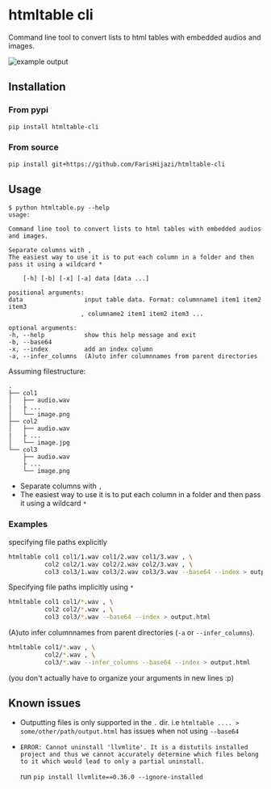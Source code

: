# htmltable cli

Command line tool to convert lists to html tables with embedded audios and images.

![example output](https://raw.githubusercontent.com/FarisHijazi/htmltable-cli/master/images/example_output_1.png)

## Installation

### From pypi

```sh
pip install htmltable-cli
```

### From source

```sh
pip install git+https://github.com/FarisHijazi/htmltable-cli
```

## Usage

    $ python htmltable.py --help
    usage: 

    Command line tool to convert lists to html tables with embedded audios and images.

    Separate columns with ,
    The easiest way to use it is to put each column in a folder and then pass it using a wildcard *

        [-h] [-b] [-x] [-a] data [data ...]

    positional arguments:
    data                 input table data. Format: columnname1 item1 item2 item3
                        , columname2 item1 item2 item3 ...

    optional arguments:
    -h, --help           show this help message and exit
    -b, --base64
    -x, --index          add an index column
    -a, --infer_columns  (A)uto infer columnnames from parent directories

Assuming filestructure:

```
.
├── col1
│   ├── audio.wav
|   ├ ...
│   └── image.png
├── col2
│   ├── audio.wav
|   ├ ...
│   └── image.jpg
└── col3
    ├── audio.wav
    ├ ...
    └── image.png
```


- Separate columns with `,`
- The easiest way to use it is to put each column in a folder and then pass it using a wildcard `*`

### Examples

specifying file paths explicitly

```sh
htmltable col1 col1/1.wav col1/2.wav col1/3.wav , \
          col2 col2/1.wav col2/2.wav col2/3.wav , \
          col3 col3/1.wav col3/2.wav col3/3.wav --base64 --index > output.html
```

Specifying file paths implicitly using `*`

```sh
htmltable col1 col1/*.wav , \
          col2 col2/*.wav , \
          col3 col3/*.wav --base64 --index > output.html
```

(A)uto infer columnnames from parent directories (`-a` or `--infer_columns`).


```sh
htmltable col1/*.wav , \
          col2/*.wav , \
          col3/*.wav --infer_columns --base64 --index > output.html
```

(you don't actually have to organize your arguments in new lines :p)

## Known issues

- Outputting files is only supported in the `.` dir. i.e `htmltable .... > some/other/path/output.html` has issues when not using `--base64`
- `ERROR: Cannot uninstall 'llvmlite'. It is a distutils installed project and thus we cannot accurately determine which files belong to it which would lead to only a partial uninstall.`

    run `pip install llvmlite==0.36.0 --ignore-installed`
